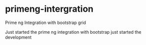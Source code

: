 # primeng-intergration
Prime ng Integration with bootstrap grid

Just started the prime ng integration with bootstrap just started the development 
